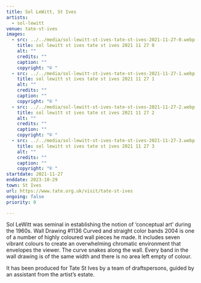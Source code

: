 ```yaml
---
title: Sol LeWitt, St Ives
artists:
  - sol-lewitt
venue: tate-st-ives
images:
  - src: ../../media/sol-lewitt-st-ives-tate-st-ives-2021-11-27-0.webp
    title: sol lewitt st ives tate st ives 2021 11 27 0
    alt: ""
    credits: ""
    caption: ""
    copyright: "© "
  - src: ../../media/sol-lewitt-st-ives-tate-st-ives-2021-11-27-1.webp
    title: sol lewitt st ives tate st ives 2021 11 27 1
    alt: ""
    credits: ""
    caption: ""
    copyright: "© "
  - src: ../../media/sol-lewitt-st-ives-tate-st-ives-2021-11-27-2.webp
    title: sol lewitt st ives tate st ives 2021 11 27 2
    alt: ""
    credits: ""
    caption: ""
    copyright: "© "
  - src: ../../media/sol-lewitt-st-ives-tate-st-ives-2021-11-27-3.webp
    title: sol lewitt st ives tate st ives 2021 11 27 3
    alt: ""
    credits: ""
    caption: ""
    copyright: "© "
startdate: 2021-11-27
enddate: 2023-10-29
town: St Ives
url: https://www.tate.org.uk/visit/tate-st-ives
ongoing: false
priority: 0

---
```


Sol LeWitt was seminal in establishing the notion of ‘conceptual art’ during the 1960s. Wall Drawing #1136 Curved and straight color bands 2004 is one of a number of highly coloured wall pieces he made. It includes seven vibrant colours to create an overwhelming chromatic environment that envelopes the viewer. The curve snakes along the wall. Every band in the wall drawing is of the same width and there is no area left empty of colour.

It has been produced for Tate St Ives by a team of draftspersons, guided by an assistant from the artist’s estate.